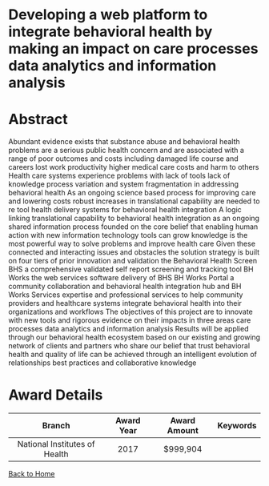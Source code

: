
Developing a web platform to integrate behavioral health by making an impact on care processes data analytics and information analysis
======================================================================================================================================

# Abstract


Abundant evidence exists that substance abuse and behavioral health problems are a serious public health concern and are associated with a range of poor outcomes and costs  including damaged life course and careers  lost work productivity  higher medical care costs  and harm to others  Health care systems experience problems with lack of tools  lack of knowledge  process variation  and system fragmentation in addressing behavioral health  As an ongoing science based process for improving care and lowering costs  robust increases in translational capability are needed to re tool health delivery systems for behavioral health integration  A logic linking translational capability to behavioral health integration as an ongoing shared information process  founded on the core belief that enabling human action with new information technology tools can grow knowledge  is the most powerful way to solve problems and improve health care  Given these connected and interacting issues and obstacles  the solution strategy is built on four tiers of prior innovation and validation     the Behavioral Health Screen  BHS   a comprehensive  validated  self report screening and tracking tool     BH Works  the web services software delivery of BHS     BH Works Portal  a community collaboration and behavioral health integration hub  and    BH Works Services  expertise and professional services to help community providers and healthcare systems integrate behavioral health into their organizations and workflows The objectives of this project are to innovate with new tools and rigorous evidence on their impacts in three areas     care processes     data analytics  and    information analysis  Results will be applied through our behavioral health ecosystem  based on our existing and growing network of clients and partners  who share our belief that trust  behavioral health  and quality of life can be achieved through an intelligent evolution of relationships  best practices  and collaborative knowledge  

# Award Details

|Branch|Award Year|Award Amount|Keywords|
| :---: | :---: | :---: | :---: |
|National Institutes of Health|2017|$999,904||
  
  


[Back to Home](https://github.com/chrischow/dod_sbir_awards/Reports/JH/#2242)